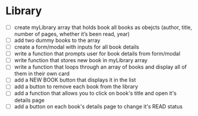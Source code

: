 # Library

- [ ] create myLibrary array that holds book all books as obejcts (author, title, number of pages, whether it’s been read, year) 
- [ ] add two dummy books to the array 
- [ ] create a form/modal with inputs for all book details 
- [ ] write a function that prompts user for book details from form/modal 
- [ ] write function that stores new book in myLibrary array 
- [ ] write a function that loops through an array of books and display all of them in their own card 
- [ ] add a NEW BOOK button that displays it in the list 
- [ ] add a button to remove each book from the library 
- [ ] add a function that allows you to click on book's title and open it's details page 
- [ ] add a button on each book's details page to change it's READ status 
